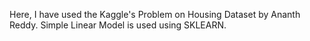 
Here, I have used the Kaggle's Problem on Housing Dataset by Ananth Reddy. Simple Linear Model is used using SKLEARN.
